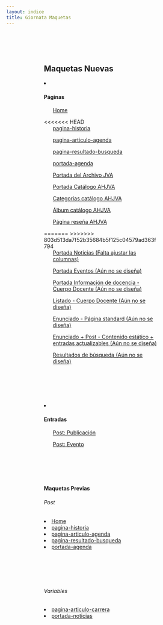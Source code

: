 ```yaml
---
layout: indice
title: Giornata Maquetas
---
```

<nav style='margin: 100px'>
  <h1>Maquetas Nuevas</h1>
  <li><h4>Páginas</h4>
    <ul><a href="pags/home">Home</a></ul>
<<<<<<< HEAD
    <ul><a href="pags/historia">pagina-historia</a></ul>
    <ul><a href="pags/articulo-agenda">pagina-articulo-agenda</a></ul>
    <ul><a href="pags/resultado-de-busqueda">pagina-resultado-busqueda</a></ul>
    <ul><a href="pags/portada-agenda">portada-agenda</a></ul>
    <ul><a href="pags/home-archivo">Portada del Archivo JVA</a></ul>
    <ul><a href="pags/portada-catalogo">Portada Catálogo AHJVA</a></ul>
    <ul><a href="pags/categoria-catalogo">Categorias catálogo AHJVA</a></ul>
    <ul><a href="pags/album-catalogo">Álbum catálogo AHJVA</a></ul>
    <ul><a href="pags/reseña-ahjva">Página reseña AHJVA</a></ul>
=======
>>>>>>> 803d513da7f52b35684b5f125c04579ad363f794
    <ul><a href="pags/portada_noticias">Portada Noticias (Falta ajustar las columnas)</a></ul>
    <ul><a href="pags/">Portada Eventos (Aún no se diseña)</a></ul>
    <ul><a href="pags/">Portada Información de docencia - Cuerpo Docente (Aún no se diseña)</a></ul>
    <ul><a href="pags/">Listado - Cuerpo Docente (Aún no se diseña)</a></ul>
    <ul><a href="pags/">Enunciado - Página standard (Aún no se diseña)</a></ul>
    <ul><a href="pags/">Enunciado + Post - Contenido estático + entradas actualizables (Aún no se diseña)</a></ul>
    <ul><a href="pags/">Resultados de búsqueda (Aún no se diseña)</a></ul>
  </li>
</nav>
<nav style='margin: 100px'>
  <li><h4>Entradas</h4>
    <ul><a href="pags/publicacion">Post: Publicación</a></ul>
    <ul><a href="pags/evento">Post: Evento</a></ul>
  </li>
</nav>
<nav style='margin: 100px'>
<h4>Maquetas Previas</h4>
<h6>Post </h6>
<li><a href="pags_antiguas/home" class='chico'>Home</a></li>
<li><a href="pags_antiguas/historia" class='chico'>pagina-historia</a></li>
<li><a href="pags_antiguas/articulo-agenda" class='chico'>pagina-articulo-agenda</a></li>
<li><a href="pags_antiguas/resultado-de-busqueda" class='chico'>pagina-resultado-busqueda</a></li>
<li><a href="pags_antiguas/portada-agenda" class='chico'>portada-agenda</a></li>
</nav>
<nav style='margin: 100px'>
<h6>Variables</h6>
<li><a href="pags_antiguas/articulo-carrera-grafico" class='chico'>pagina-articulo-carrera</a></li>
<li><a href="pags_antiguas/portada-noticias" class='chico'>portada-noticias</a></li>
</nav>
